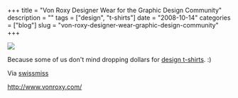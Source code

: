 +++
title = "Von Roxy Designer Wear for the Graphic Design Community"
description = ""
tags = ["design", "t-shirts"]
date = "2008-10-14"
categories = ["blog"]
slug = "von-roxy-designer-wear-graphic-design-community"
+++



  <div class="notebook-screenshot"><a href="http://www.vonroxy.com/"><img src="http://media.konigi.com/bluga/wt48f4975d4c54f.jpg"/></a></div><p>Because some of us don't mind dropping dollars for <a href="http://www.vonroxy.com/">design t-shirts</a>. :)</p>
<p>Via <a href="http://swissmiss.typepad.com/weblog/">swissmiss</a></p>
    
  <a href="http://www.vonroxy.com/">http://www.vonroxy.com/</a>
